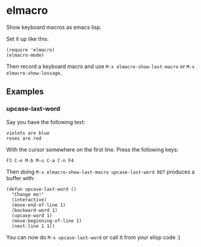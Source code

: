 # elmacro

Show keyboard macros as emacs lisp.

Set it up like this:

``` emacs-lisp
(require 'elmacro)
(elmacro-mode)
```

Then record a keyboard macro and use `M-x elmacro-show-last-macro` or `M-x elmacro-show-lossage`.

## Examples

### upcase-last-word

Say you have the following text:

    violets are blue
    roses are red

With the cursor somewhere on the first line. Press the following keys:

`F3 C-e M-b M-u C-a C-n F4`

Then doing `M-x elmacro-show-last-macro upcase-last-word RET` produces a buffer with:

``` emacs-lisp
(defun upcase-last-word ()
  "Change me!"
  (interactive)
  (move-end-of-line 1)
  (backward-word 1)
  (upcase-word 1)
  (move-beginning-of-line 1)
  (next-line 1 1))
```

You can now do `M-x upcase-last-word` or call it from your elisp code :)
